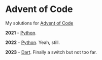 # Advent of Code

My solutions for [Advent of Code](https://adventofcode.com/)

**2021** - [Python](https://www.python.org/).

**2022** - [Python](https://www.python.org/). Yeah, still.

**2023** - [Dart](https://dart.dev/). Finally a switch but not too far.
